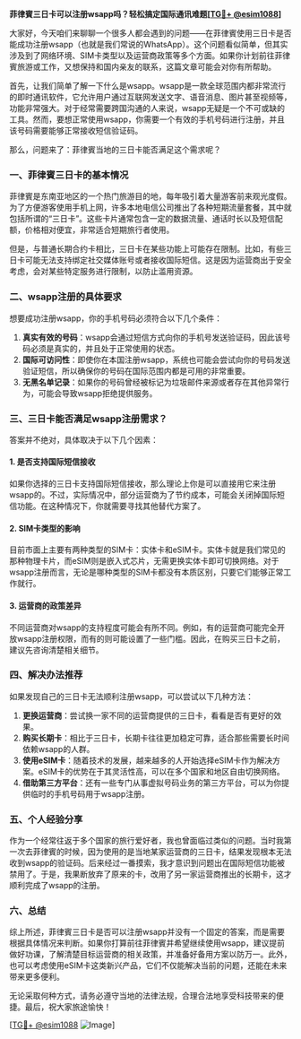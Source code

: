 **菲律賓三日卡可以注册wsapp吗？轻松搞定国际通讯难题[[TG💪+ @esim1088](https://t.me/s/esim1088)]**

大家好，今天咱们来聊聊一个很多人都会遇到的问题——在菲律賓使用三日卡是否能成功注册wsapp（也就是我们常说的WhatsApp）。这个问题看似简单，但其实涉及到了网络环境、SIM卡类型以及运营商政策等多个方面。如果你计划前往菲律賓旅游或工作，又想保持和国内亲友的联系，这篇文章可能会对你有所帮助。

首先，让我们简单了解一下什么是wsapp。wsapp是一款全球范围内都非常流行的即时通讯软件，它允许用户通过互联网发送文字、语音消息、图片甚至视频等，功能非常强大。对于经常需要跨国沟通的人来说，wsapp无疑是一个不可或缺的工具。然而，要想正常使用wsapp，你需要一个有效的手机号码进行注册，并且该号码需要能够正常接收短信验证码。

那么，问题来了：菲律賓当地的三日卡能否满足这个需求呢？

### 一、菲律賓三日卡的基本情况

菲律賓是东南亚地区的一个热门旅游目的地，每年吸引着大量游客前来观光度假。为了方便游客使用手机上网，许多本地电信公司推出了各种短期流量套餐，其中就包括所谓的“三日卡”。这些卡片通常包含一定的数据流量、通话时长以及短信配额，价格相对便宜，非常适合短期旅行者使用。

但是，与普通长期合约卡相比，三日卡在某些功能上可能存在限制。比如，有些三日卡可能无法支持绑定社交媒体账号或者接收国际短信。这是因为运营商出于安全考虑，会对某些特定服务进行限制，以防止滥用资源。

### 二、wsapp注册的具体要求

想要成功注册wsapp，你的手机号码必须符合以下几个条件：

1. **真实有效的号码**：wsapp会通过短信方式向你的手机号发送验证码，因此该号码必须是真实的，并且处于正常使用的状态。
2. **国际可访问性**：即使你在本国注册wsapp，系统也可能会尝试向你的号码发送验证短信，所以确保你的号码在国际范围内都是可用的非常重要。
3. **无黑名单记录**：如果你的号码曾经被标记为垃圾邮件来源或者存在其他异常行为，可能会导致wsapp拒绝提供服务。

### 三、三日卡能否满足wsapp注册需求？

答案并不绝对，具体取决于以下几个因素：

#### 1. 是否支持国际短信接收
如果你选择的三日卡支持国际短信接收，那么理论上你是可以直接用它来注册wsapp的。不过，实际情况中，部分运营商为了节约成本，可能会关闭掉国际短信功能。在这种情况下，你就需要寻找其他替代方案了。

#### 2. SIM卡类型的影响
目前市面上主要有两种类型的SIM卡：实体卡和eSIM卡。实体卡就是我们常见的那种物理卡片，而eSIM则是嵌入式芯片，无需更换实体卡即可切换网络。对于wsapp注册而言，无论是哪种类型的SIM卡都没有本质区别，只要它们能够正常工作就行。

#### 3. 运营商的政策差异
不同运营商对wsapp的支持程度可能会有所不同。例如，有的运营商可能完全开放wsapp注册权限，而有的则可能设置了一些门槛。因此，在购买三日卡之前，建议先咨询清楚相关细节。

### 四、解决办法推荐

如果发现自己的三日卡无法顺利注册wsapp，可以尝试以下几种方法：

1. **更换运营商**：尝试换一家不同的运营商提供的三日卡，看看是否有更好的效果。
2. **购买长期卡**：相比于三日卡，长期卡往往更加稳定可靠，适合那些需要长时间依赖wsapp的人群。
3. **使用eSIM卡**：随着技术的发展，越来越多的人开始选择eSIM卡作为解决方案。eSIM卡的优势在于其灵活性高，可以在多个国家和地区自由切换网络。
4. **借助第三方平台**：还有一些专门从事虚拟号码业务的第三方平台，可以为你提供临时的手机号码用于wsapp注册。

### 五、个人经验分享

作为一个经常往返于多个国家的旅行爱好者，我也曾面临过类似的问题。当时我第一次去菲律賓的时候，因为使用的是当地某家运营商的三日卡，结果发现根本无法收到wsapp的验证码。后来经过一番摸索，我才意识到问题出在国际短信功能被禁用了。于是，我果断放弃了原来的卡，改用了另一家运营商推出的长期卡，这才顺利完成了wsapp的注册。

### 六、总结

综上所述，菲律賓三日卡是否可以注册wsapp并没有一个固定的答案，而是需要根据具体情况来判断。如果你打算前往菲律賓并希望继续使用wsapp，建议提前做好功课，了解清楚目标运营商的相关政策，并准备好备用方案以防万一。此外，也可以考虑使用eSIM卡这类新兴产品，它们不仅能解决当前的问题，还能在未来带来更多便利。

无论采取何种方式，请务必遵守当地的法律法规，合理合法地享受科技带来的便捷。最后，祝大家旅途愉快！

[[TG💪+ @esim1088](https://t.me/s/esim1088) ![Image](https://i.postimg.cc/4NQfJmqS/Snipaste-2025-05-13-00-14-12.png)]